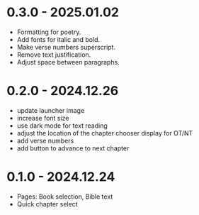 # 0.3.0 - 2025.01.02

- Formatting for poetry.
- Add fonts for italic and bold.
- Make verse numbers superscript.
- Remove text justification.
- Adjust space between paragraphs.

# 0.2.0 - 2024.12.26

- update launcher image
- increase font size
- use dark mode for text reading
- adjust the location of the chapter chooser display for OT/NT
- add verse numbers
- add button to advance to next chapter

# 0.1.0 - 2024.12.24

- Pages: Book selection, Bible text
- Quick chapter select